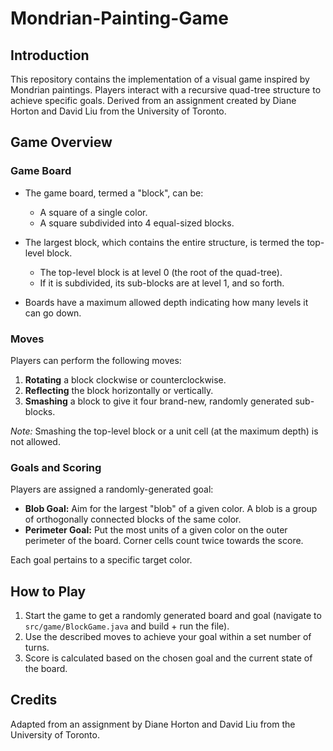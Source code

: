 # Mondrian-Painting-Game

## Introduction

This repository contains the implementation of a visual game inspired by Mondrian paintings. Players interact with a recursive quad-tree structure to achieve specific goals. Derived from an assignment created by Diane Horton and David Liu from the University of Toronto.

## Game Overview

### Game Board

* The game board, termed a "block", can be:
  * A square of a single color.
  * A square subdivided into 4 equal-sized blocks.

* The largest block, which contains the entire structure, is termed the top-level block.
  * The top-level block is at level 0 (the root of the quad-tree).
  * If it is subdivided, its sub-blocks are at level 1, and so forth.

* Boards have a maximum allowed depth indicating how many levels it can go down. 

### Moves

Players can perform the following moves:

1. **Rotating** a block clockwise or counterclockwise.
2. **Reflecting** the block horizontally or vertically.
3. **Smashing** a block to give it four brand-new, randomly generated sub-blocks.

_Note:_ Smashing the top-level block or a unit cell (at the maximum depth) is not allowed.

### Goals and Scoring

Players are assigned a randomly-generated goal:

* **Blob Goal:** Aim for the largest "blob" of a given color. A blob is a group of orthogonally connected blocks of the same color.
* **Perimeter Goal:** Put the most units of a given color on the outer perimeter of the board. Corner cells count twice towards the score.

Each goal pertains to a specific target color.

## How to Play

1. Start the game to get a randomly generated board and goal (navigate to `src/game/BlockGame.java` and build + run the file).
2. Use the described moves to achieve your goal within a set number of turns.
3. Score is calculated based on the chosen goal and the current state of the board.

## Credits

Adapted from an assignment by Diane Horton and David Liu from the University of Toronto.
